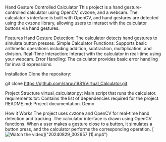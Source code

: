 Hand Gesture Controlled Calculator
This project is a hand gesture-controlled calculator using OpenCV, cvzone, and a webcam. The calculator's interface is built with OpenCV, and hand gestures are detected using the cvzone library, allowing users to interact with the calculator buttons via hand gestures.

Features
Hand Gesture Detection: The calculator detects hand gestures to simulate button presses.
Simple Calculator Functions: Supports basic arithmetic operations including addition, subtraction, multiplication, and division.
Real-Time Interaction: Interact with the calculator in real-time using your webcam.
Error Handling: The calculator provides basic error handling for invalid expressions.

Installation
Clone the repository:

git clone https://github.com/shruu1981/Virtual_Calculator.git





Project Structure
virtual_calculator.py: Main script that runs the calculator.
requirements.txt: Contains the list of dependencies required for the project.
README.md: Project documentation.
Demo

How it Works
The project uses cvzone and OpenCV for real-time hand detection and tracking.
The calculator interface is drawn using OpenCV functions.
When a user makes a gesture close to a button, it simulates a button press, and the calculator performs the corresponding operation.
[![Watch the video]()]("20240829_002657 (1).mp4")
